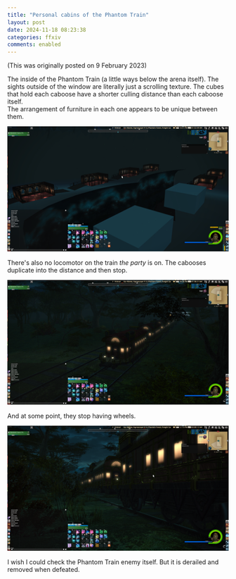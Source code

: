 ```yaml
---
title: "Personal cabins of the Phantom Train"
layout: post
date: 2024-11-18 08:23:38
categories: ffxiv
comments: enabled
---
```

(This was originally posted on 9 February 2023)


The inside of the Phantom Train (a little ways below the arena itself). The sights outside of the window are literally just a scrolling texture. The cubes that hold each caboose have a shorter culling distance than each caboose itself.  
The arrangement of furniture in each one appears to be unique between them.  
<center><a href="https://raw.githubusercontent.com/Nox13last/nox13last.github.io/refs/heads/main/_uploads/Sigma_V1_1.png"><img src="https://raw.githubusercontent.com/Nox13last/nox13last.github.io/refs/heads/main/_uploads/Sigma_V1_1.png" alt="Image" width="600"></a></center>


There's also no locomotor on the train *the party* is on. The cabooses duplicate into the distance and then stop.  
<center><a href="https://raw.githubusercontent.com/Nox13last/nox13last.github.io/refs/heads/main/_uploads/Sigma_V1_2.png"><img src="https://raw.githubusercontent.com/Nox13last/nox13last.github.io/refs/heads/main/_uploads/Sigma_V1_2.png" alt="Image" width="600"></a></center>

And at some point, they stop having wheels.  
<center><a href="https://raw.githubusercontent.com/Nox13last/nox13last.github.io/refs/heads/main/_uploads/Sigma_V1_3.png"><img src="https://raw.githubusercontent.com/Nox13last/nox13last.github.io/refs/heads/main/_uploads/Sigma_V1_3.png" alt="Image" width="600"></a></center>

I wish I could check the Phantom Train enemy itself. But it is derailed and removed when defeated.


